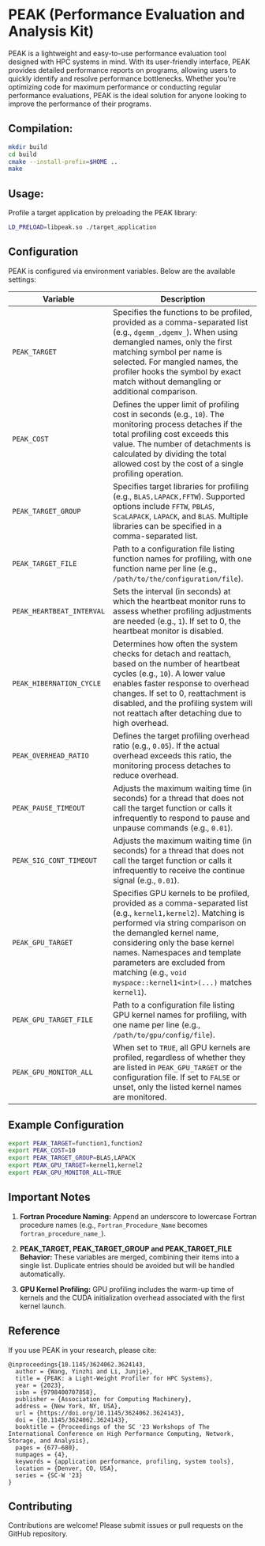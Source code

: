 # PEAK (Performance Evaluation and Analysis Kit)

PEAK is a lightweight and easy-to-use performance evaluation tool designed with HPC systems in mind. With its user-friendly interface, PEAK provides detailed performance reports on programs, allowing users to quickly identify and resolve performance bottlenecks. Whether you're optimizing code for maximum performance or conducting regular performance evaluations, PEAK is the ideal solution for anyone looking to improve the performance of their programs. 

## Compilation:

```bash
mkdir build
cd build
cmake --install-prefix=$HOME ..
make
``` 

## Usage: 
Profile a target application by preloading the PEAK library:
```bash
LD_PRELOAD=libpeak.so ./target_application
``` 

## Configuration
PEAK is configured via environment variables. Below are the available settings:

| Variable | Description |
| --- | --- |
| `PEAK_TARGET` | Specifies the functions to be profiled, provided as a comma-separated list (e.g., `dgemm_,dgemv_`). When using demangled names, only the first matching symbol per name is selected. For mangled names, the profiler hooks the symbol by exact match without demangling or additional comparison. |
| `PEAK_COST` | Defines the upper limit of profiling cost in seconds (e.g., `10`). The monitoring process detaches if the total profiling cost exceeds this value. The number of detachments is calculated by dividing the total allowed cost by the cost of a single profiling operation. |
| `PEAK_TARGET_GROUP` | Specifies target libraries for profiling (e.g., `BLAS,LAPACK,FFTW`). Supported options include `FFTW`, `PBLAS`, `ScaLAPACK`, `LAPACK`, and `BLAS`. Multiple libraries can be specified in a comma-separated list. |
| `PEAK_TARGET_FILE` | Path to a configuration file listing function names for profiling, with one function name per line (e.g., `/path/to/the/configuration/file`). |
| `PEAK_HEARTBEAT_INTERVAL` | Sets the interval (in seconds) at which the heartbeat monitor runs to assess whether profiling adjustments are needed (e.g., `1`). If set to 0, the heartbeat monitor is disabled. |
| `PEAK_HIBERNATION_CYCLE` | Determines how often the system checks for detach and reattach, based on the number of heartbeat cycles (e.g., `10`). A lower value enables faster response to overhead changes. If set to 0, reattachment is disabled, and the profiling system will not reattach after detaching due to high overhead. |
| `PEAK_OVERHEAD_RATIO` | Defines the target profiling overhead ratio (e.g., `0.05`). If the actual overhead exceeds this ratio, the monitoring process detaches to reduce overhead. |
| `PEAK_PAUSE_TIMEOUT` | Adjusts the maximum waiting time (in seconds) for a thread that does not call the target function or calls it infrequently to respond to pause and unpause commands (e.g., `0.01`). |
| `PEAK_SIG_CONT_TIMEOUT` | Adjusts the maximum waiting time (in seconds) for a thread that does not call the target function or calls it infrequently to receive the continue signal (e.g., `0.01`). |
| `PEAK_GPU_TARGET` | Specifies GPU kernels to be profiled, provided as a comma-separated list (e.g., `kernel1,kernel2`). Matching is performed via string comparison on the demangled kernel name, considering only the base kernel names. Namespaces and template parameters are excluded from matching (e.g., `void myspace::kernel1<int>(...)` matches `kernel1`). |
| `PEAK_GPU_TARGET_FILE` | Path to a configuration file listing GPU kernel names for profiling, with one name per line (e.g., `/path/to/gpu/config/file`). |
| `PEAK_GPU_MONITOR_ALL` | When set to `TRUE`, all GPU kernels are profiled, regardless of whether they are listed in `PEAK_GPU_TARGET` or the configuration file. If set to `FALSE` or unset, only the listed kernel names are monitored. |

## Example Configuration

```bash
export PEAK_TARGET=function1,function2
export PEAK_COST=10
export PEAK_TARGET_GROUP=BLAS,LAPACK
export PEAK_GPU_TARGET=kernel1,kernel2
export PEAK_GPU_MONITOR_ALL=TRUE
```

## Important Notes

1. **Fortran Procedure Naming:**
Append an underscore to lowercase Fortran procedure names (e.g., `Fortran_Procedure_Name` becomes `fortran_procedure_name_`).

2. **PEAK_TARGET, PEAK_TARGET_GROUP and PEAK_TARGET_FILE Behavior:**
These variables are merged, combining their items into a single list. Duplicate entries should be avoided but will be handled automatically.

3. **GPU Kernel Profiling:**
GPU profiling includes the warm-up time of kernels and the CUDA initialization overhead associated with the first kernel launch.

## Reference
If you use PEAK in your research, please cite:

```
@inproceedings{10.1145/3624062.3624143,
  author = {Wang, Yinzhi and Li, Junjie},
  title = {PEAK: a Light-Weight Profiler for HPC Systems},
  year = {2023},
  isbn = {9798400707858},
  publisher = {Association for Computing Machinery},
  address = {New York, NY, USA},
  url = {https://doi.org/10.1145/3624062.3624143},
  doi = {10.1145/3624062.3624143},
  booktitle = {Proceedings of the SC '23 Workshops of The International Conference on High Performance Computing, Network, Storage, and Analysis},
  pages = {677–680},
  numpages = {4},
  keywords = {application performance, profiling, system tools},
  location = {Denver, CO, USA},
  series = {SC-W '23}
}
```

## Contributing
Contributions are welcome! Please submit issues or pull requests on the GitHub repository.
